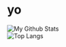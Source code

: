 # yo

![My Github Stats](https://github-readme-stats.vercel.app/api?username=tabthedev&layout=donut&theme=outrun&uselessthing='a')
<br>
![Top Langs](https://github-readme-stats.vercel.app/api/top-langs/?username=tabthedev&layout=donut&theme=outrun&langs_count=20)
